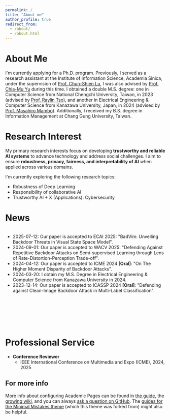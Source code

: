 ```yaml
---
permalink: /
title: "About me"
author_profile: true
redirect_from: 
  - /about/
  - /about.html
---
```


About Me
======
I'm currently applying for a Ph.D. program. Previously, I served as a research assistant at the Institute of Information Science, Academia Sinica, under the supervision of [Prof. Chun-Shien Lu](https://scholar.google.com/citations?user=3iOHvUAAAAAJ&hl), I was also advised by [Prof. Chia-Mu Yu](https://scholar.google.com/citations?user=dW4W4isAAAAJ&hl) during this time. I obtained a double M.S. degree: one in Computer Science from National Chengchi University, Taiwan, in 2023 (advised by [Prof. Raylin Tso](https://scholar.google.com/citations?user=go8aLaQAAAAJ&hl)), and another in Electrical Engineering & Computer Science from Kanazawa University, Japan, in 2024 (advised by [Prof. Masahiro Mambo](https://iseclab.ec.t.kanazawa-u.ac.jp/en/mambo/index.html)). Additionally, I received my B.S. degree in Information Management at Chang Gung University, Taiwan.

Research Interest 
======
My primary research interests focus on developing <strong>trustworthy and reliable AI systems</strong> to advance technology and address social challenges. I aim to ensure <strong>robustness, privacy, fairness, and interpretability of AI</strong> when applied across various domains.


<!-- ![My Research Interest in Trustworthy AI](/images/future_research_overview.jpg) -->
<!-- > *My Research Interest in Trustworthy AI* -->

I'm currently exploring the following research topics:
* Robustness of Deep Learning
* Responsibility of collaborative AI
* Trustworthy AI + X (Applications): Cybersecurity

<!-- My research interests include <strong>trustworthy AI</strong> and <strong>adversarial machine learning</strong>, with my Ph.D. thesis specifically focusing on poisoning attacks and defenses against deep neural networks. I'm currently working on enhancing the robustness of foundation models and their integration into traditional machine learning systems. -->

<!-- ![My Research Journey in Adversarial Machine Learning](/images/past_work.png) -->
<!-- > *My Research Journey in Adversarial Machine Learning* -->

<!-- My research vision is centered on developing trustworthy and reliable AI systems, aiming to support the advancement of technology and solve social challenges. I am keen to broaden my research scope to encompass the concept of <strong>responsibility</strong> in machine learning, focusing on areas such as <strong>robustness, fairness, and interpritability</strong>. Recently, I'm exploring the following research topics: -->

News
======
<div style="height: 300px; overflow-y: scroll;">
  <ul>
    <li>2025-07-12: Our paper is accepted to ECAI 2025: "BadVim: Unveiling Backdoor Threats in Visual State Space Model".</li>
  	<li>2024-09-01: Our paper is accepted to WACV 2025: "Defending Against Repetitive Backdoor Attacks on Semi-supervised Learning through Lens of Rate-Distortion-Perception Trade-off".</li>
    <li>2024-04-12: Our paper is accepted to ICME 2024 <strong>[Oral]</strong>: "On The Higher Moment Disparity of Backdoor Attacks".</li>
    <li>2024-03-20: I obtain my M.S. Degree in Electrical Engineering & Computer Science from Kanazawa University in 2024.</li>
    <li>2023-12-14: Our paper is accepted to ICASSP 2024 <strong>[Oral]</strong>: "Defending against Clean-Image Backdoor Attack in Multi-Label Classification".</li>
    <!-- Add more news items here -->
  </ul>
</div>

Professional Service
======
<ul>
    <li>
        <strong>Conference Reviewer</strong>
        <ul>
            <li>IEEE International Conference on Multimedia and Expo (ICME), 2024, 2025</li>
        </ul>
    </li>
</ul>


For more info
------
More info about configuring Academic Pages can be found in [the guide](https://academicpages.github.io/markdown/), the [growing wiki](https://github.com/academicpages/academicpages.github.io/wiki), and you can always [ask a question on GitHub](https://github.com/academicpages/academicpages.github.io/discussions). The [guides for the Minimal Mistakes theme](https://mmistakes.github.io/minimal-mistakes/docs/configuration/) (which this theme was forked from) might also be helpful.
